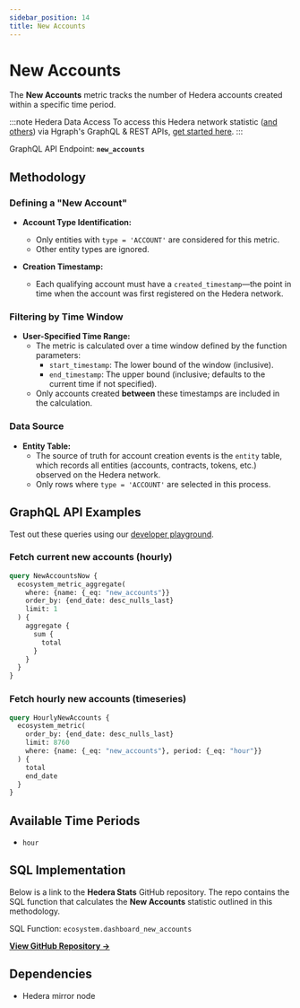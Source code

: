 ```yaml
---
sidebar_position: 14
title: New Accounts
---
```


# New Accounts

The **New Accounts** metric tracks the number of Hedera accounts created within a specific time period.

:::note Hedera Data Access
To access this Hedera network statistic ([and others](/category/hedera-stats/)) via Hgraph's GraphQL & REST APIs, [get started here](https://www.hgraph.com/hedera).
:::

GraphQL API Endpoint: **`new_accounts`**

## Methodology

### Defining a "New Account"

- **Account Type Identification:**
  - Only entities with `type = 'ACCOUNT'` are considered for this metric.
  - Other entity types are ignored.

- **Creation Timestamp:**
  - Each qualifying account must have a `created_timestamp`—the point in time when the account was first registered on the Hedera network.

### Filtering by Time Window

- **User-Specified Time Range:**
  - The metric is calculated over a time window defined by the function parameters:
    - `start_timestamp`: The lower bound of the window (inclusive).
    - `end_timestamp`: The upper bound (inclusive; defaults to the current time if not specified).
  - Only accounts created **between** these timestamps are included in the calculation.

### Data Source

- **Entity Table:**
  - The source of truth for account creation events is the `entity` table, which records all entities (accounts, contracts, tokens, etc.) observed on the Hedera network.
  - Only rows where `type = 'ACCOUNT'` are selected in this process.

## GraphQL API Examples

Test out these queries using our [developer playground](https://dashboard.hgraph.com).

### Fetch current new accounts (hourly)

```graphql
query NewAccountsNow {
  ecosystem_metric_aggregate(
    where: {name: {_eq: "new_accounts"}}
    order_by: {end_date: desc_nulls_last}
    limit: 1
  ) {
    aggregate {
      sum {
        total
      }
    }
  }
}
```

### Fetch hourly new accounts (timeseries)

```graphql
query HourlyNewAccounts {
  ecosystem_metric(
    order_by: {end_date: desc_nulls_last}
    limit: 8760
    where: {name: {_eq: "new_accounts"}, period: {_eq: "hour"}}
  ) {
    total
    end_date
  }
}
```

## Available Time Periods

- `hour`

## SQL Implementation

Below is a link to the **Hedera Stats** GitHub repository. The repo contains the SQL function that calculates the **New Accounts** statistic outlined in this methodology.

SQL Function: `ecosystem.dashboard_new_accounts`

**[View GitHub Repository →](https://github.com/hgraph-io/hedera-stats)**

## Dependencies
* Hedera mirror node
